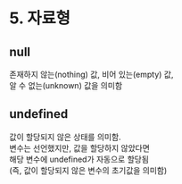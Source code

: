 # 5. 자료형
## null
존재하지 않는(nothing) 값, 비어 있는(empty) 값,</br> 알 수 없는(unknown) 값을 의미함
## undefined
값이 할당되지 않은 상태를 의미함.</br>
변수는 선언했지만, 값을 할당하지 않았다면</br>
해당 변수에 undefined가 자동으로 할당됨</br>
(즉, 값이 할당되지 않은 변수의 초기값을 의미함)